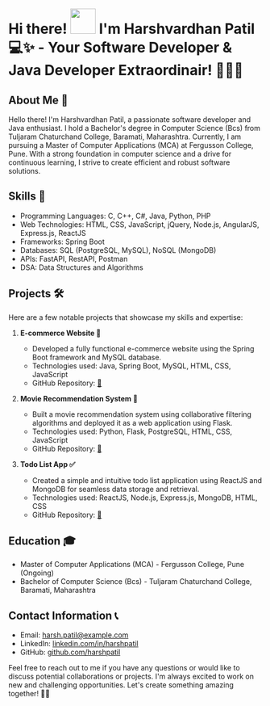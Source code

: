 # Hi there! <img alt="" src="https://media1.tenor.com/images/e5a6c8fff7422d5a137feade378401ac/tenor.gif?itemid=5530137" width="50px"> I'm Harshvardhan Patil 💻✨ - Your Software Developer & Java Developer Extraordinair! 🧑‍🔬🚀  

## About Me 🚀
Hello there! I'm Harshvardhan Patil, a passionate software developer and Java enthusiast. I hold a Bachelor's degree in Computer Science (Bcs) from Tuljaram Chaturchand College, Baramati, Maharashtra. Currently, I am pursuing a Master of Computer Applications (MCA) at Fergusson College, Pune. With a strong foundation in computer science and a drive for continuous learning, I strive to create efficient and robust software solutions.

## Skills 🎯
- Programming Languages: C, C++, C#, Java, Python, PHP
- Web Technologies: HTML, CSS, JavaScript, jQuery, Node.js, AngularJS, Express.js, ReactJS
- Frameworks: Spring Boot
- Databases: SQL (PostgreSQL, MySQL), NoSQL (MongoDB)
- APIs: FastAPI, RestAPI, Postman
- DSA: Data Structures and Algorithms

## Projects 🛠️
Here are a few notable projects that showcase my skills and expertise:

1. **E-commerce Website 🛒**
   - Developed a fully functional e-commerce website using the Spring Boot framework and MySQL database.
   - Technologies used: Java, Spring Boot, MySQL, HTML, CSS, JavaScript
   - GitHub Repository: [🔗](https://github.com/harshpatil/e-commerce-website)

2. **Movie Recommendation System 🎥**
   - Built a movie recommendation system using collaborative filtering algorithms and deployed it as a web application using Flask.
   - Technologies used: Python, Flask, PostgreSQL, HTML, CSS, JavaScript
   - GitHub Repository: [🔗](https://github.com/harshpatil/movie-recommendation-system)

3. **Todo List App ✅**
   - Created a simple and intuitive todo list application using ReactJS and MongoDB for seamless data storage and retrieval.
   - Technologies used: ReactJS, Node.js, Express.js, MongoDB, HTML, CSS
   - GitHub Repository: [🔗](https://github.com/harshpatil/todo-list-app)

## Education 🎓
- Master of Computer Applications (MCA) - Fergusson College, Pune (Ongoing)
- Bachelor of Computer Science (Bcs) - Tuljaram Chaturchand College, Baramati, Maharashtra

## Contact Information 📞
- Email: [harsh.patil@example.com](mailto:harsh.patil@example.com)
- LinkedIn: [linkedin.com/in/harshpatil](https://www.linkedin.com/in/harshpatil)
- GitHub: [github.com/harshpatil](https://github.com/harshpatil)

Feel free to reach out to me if you have any questions or would like to discuss potential collaborations or projects. I'm always excited to work on new and challenging opportunities. Let's create something amazing together! 🌟✨
